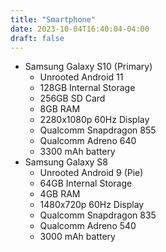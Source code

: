 ```yaml
---
title: "Smartphone"
date: 2023-10-04T16:40:04-04:00
draft: false
---
```


 - Samsung Galaxy S10 (Primary)
   - Unrooted Android 11 
   - 128GB Internal Storage
   - 256GB SD Card
   - 8GB RAM
   - 2280x1080p 60Hz Display
   - Qualcomm Snapdragon 855
   - Qualcomm Adreno 640
   - 3300 mAh battery
 - Samsung Galaxy S8
   - Unrooted Android 9 (Pie) 
   - 64GB Internal Storage
   - 4GB RAM
   - 1480x720p 60Hz Display
   - Qualcomm Snapdragon 835
   - Qualcomm Adreno 540
   - 3000 mAh battery